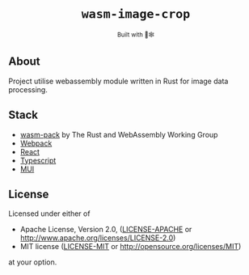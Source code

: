 <div align="center">
  <h1><code>wasm-image-crop</code></h1><sub>Built with 🦀🕸</sub>
</div>

## About

Project utilise webassembly module written in Rust for image data processing.

## Stack

- [wasm-pack](https://rustwasm.github.io/) by The Rust and WebAssembly Working Group
- [Webpack](https://webpack.js.org/)
- [React](https://react.dev/)
- [Typescript](https://www.typescriptlang.org/)
- [MUI](https://mui.com/)

## License

Licensed under either of

* Apache License, Version 2.0, ([LICENSE-APACHE](LICENSE-APACHE) or http://www.apache.org/licenses/LICENSE-2.0)
* MIT license ([LICENSE-MIT](LICENSE-MIT) or http://opensource.org/licenses/MIT)

at your option.
